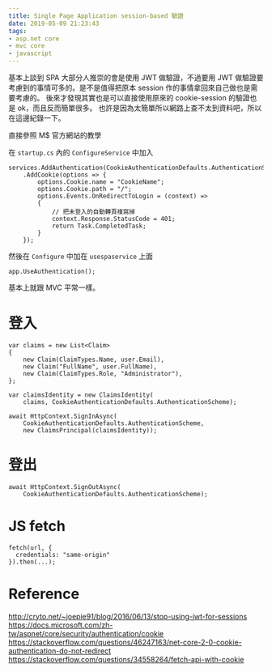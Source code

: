 ```yaml
---
title: Single Page Application session-based 驗證
date: 2019-05-09 21:23:43
tags:
- asp.net core
- mvc core
- javascript
---
```

基本上談到 SPA 大部分人推崇的會是使用 JWT 做驗證，不過要用 JWT 做驗證要考慮到的事情可多的。是不是值得把原本 session 作的事情拿回來自己做也是需要考慮的。
後來才發現其實也是可以直接使用原來的 cookie-session 的驗證也是 ok，而且反而簡單很多。
也許是因為太簡單所以網路上查不太到資料吧，所以在這邊紀錄一下。

直接參照 M$ 官方網站的教學

在 `startup.cs` 內的 `ConfigureService` 中加入
```
services.AddAuthentication(CookieAuthenticationDefaults.AuthenticationScheme)
    .AddCookie(options => {
        options.Cookie.name = "CookieName";
        options.Cookie.path = "/";
        options.Events.OnRedirectToLogin = (context) =>
        {
            // 把未登入的自動轉頁複寫掉
            context.Response.StatusCode = 401;
            return Task.CompletedTask;
        }
    });
```

然後在 `Configure` 中加在 `usespaservice` 上面

```
app.UseAuthentication();
```

基本上就跟 MVC 平常一樣。

# 登入
```
var claims = new List<Claim>
{
    new Claim(ClaimTypes.Name, user.Email),
    new Claim("FullName", user.FullName),
    new Claim(ClaimTypes.Role, "Administrator"),
};

var claimsIdentity = new ClaimsIdentity(
    claims, CookieAuthenticationDefaults.AuthenticationScheme);

await HttpContext.SignInAsync(
    CookieAuthenticationDefaults.AuthenticationScheme,
    new ClaimsPrincipal(claimsIdentity));
```

# 登出
```
await HttpContext.SignOutAsync(
    CookieAuthenticationDefaults.AuthenticationScheme);
```

# JS fetch
```
fetch(url, {
  credentials: "same-origin"
}).then(...);
```

# Reference
http://cryto.net/~joepie91/blog/2016/06/13/stop-using-jwt-for-sessions
https://docs.microsoft.com/zh-tw/aspnet/core/security/authentication/cookie
https://stackoverflow.com/questions/46247163/net-core-2-0-cookie-authentication-do-not-redirect
https://stackoverflow.com/questions/34558264/fetch-api-with-cookie
